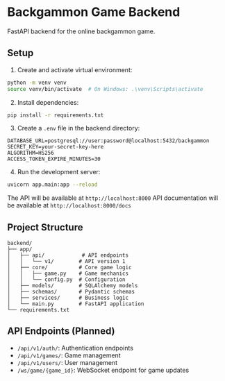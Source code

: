 # Backgammon Game Backend

FastAPI backend for the online backgammon game.

## Setup

1. Create and activate virtual environment:
```bash
python -m venv venv
source venv/bin/activate  # On Windows: .\venv\Scripts\activate
```

2. Install dependencies:
```bash
pip install -r requirements.txt
```

3. Create a `.env` file in the backend directory:
```env
DATABASE_URL=postgresql://user:password@localhost:5432/backgammon
SECRET_KEY=your-secret-key-here
ALGORITHM=HS256
ACCESS_TOKEN_EXPIRE_MINUTES=30
```

4. Run the development server:
```bash
uvicorn app.main:app --reload
```

The API will be available at `http://localhost:8000`
API documentation will be available at `http://localhost:8000/docs`

## Project Structure

```
backend/
├── app/
│   ├── api/            # API endpoints
│   │   └── v1/        # API version 1
│   ├── core/          # Core game logic
│   │   ├── game.py    # Game mechanics
│   │   └── config.py  # Configuration
│   ├── models/        # SQLAlchemy models
│   ├── schemas/       # Pydantic schemas
│   ├── services/      # Business logic
│   └── main.py        # FastAPI application
└── requirements.txt
```

## API Endpoints (Planned)

- `/api/v1/auth/`: Authentication endpoints
- `/api/v1/games/`: Game management
- `/api/v1/users/`: User management
- `/ws/game/{game_id}`: WebSocket endpoint for game updates
